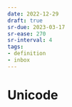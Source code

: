 ```yaml
---
date: 2022-12-29
draft: true
sr-due: 2023-03-17
sr-ease: 270
sr-interval: 4
tags:
- definition
- inbox
---
```


# Unicode